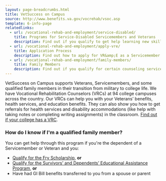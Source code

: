 ```yaml
---
layout: page-breadcrumbs.html
title: VetSuccess on Campus
source: http://www.benefits.va.gov/vocrehab/vsoc.asp
template: 6-info-page
relatedlinks:
  - url: /vocational-rehab-and-employment/service-disabled/
    title: Programs for Service-Disabled Servicemembers and Veterans
    description: Find out if you qualify to get help learning new skills, finding a new job, or returning to your old job. 
  - url: /vocational-rehab-and-employment/apply-vre/
    title: Application Process
    description: Find out how to apply for VR&amp;E as a Servicemember or Veteran.
  - url: /vocational-rehab-and-employment/family-members/
    title: Family Members
    description: Find out if you qualify for certain counseling services, training, and education benefits.
---
```


<div class="va-introtext">

VetSuccess on Campus supports Veterans, Servicemembers, and some qualified family members in their transition from military to college life. We have Vocational Rehabilitation Counselors (VRCs) at 94 college campuses across the country. Our VRCs can help you with your Veterans’ benefits, health services, and education benefits. They can also show you how to get referrals for health services and disability accommodations (like help with taking notes or completing writing assignments) in the classroom. [Find out if your college has a VRC](http://www.benefits.va.gov/vocrehab/vsoc.asp).

</div>

### How do I know if I'm a qualified family member?

You can get help through this program if you're the dependent of a Servicemember or Veteran and you:
- [Qualify for the Fry Scholarship](/education/gi-bill/survivors-dependent-assistance/fry-scholarship/), **or**
- [Qualify for the Survivors’ and Dependents’ Educational Assistance Program](/education/gi-bill/survivors-dependent-assistance/dependents-education), **or**
- Have had GI Bill benefits transferred to you from a spouse or parent
